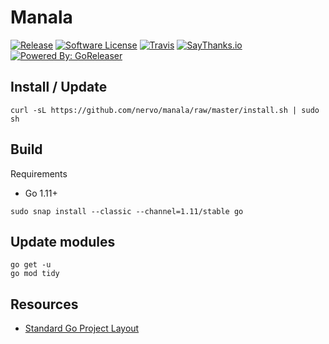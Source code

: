 # Manala

[![Release](https://img.shields.io/github/release/nervo/manala.svg?style=flat-square)](https://github.com/nervo/manala/releases/latest)
[![Software License](https://img.shields.io/badge/license-MIT-brightgreen.svg?style=flat-square)](LICENSE)
[![Travis](https://img.shields.io/travis/nervo/manala.svg?style=flat-square)](https://travis-ci.org/nervo/manala)
[![SayThanks.io](https://img.shields.io/badge/SayThanks.io-%E2%98%BC-1EAEDB.svg?style=flat-square)](https://saythanks.io/to/nervo)
[![Powered By: GoReleaser](https://img.shields.io/badge/powered%20by-goreleaser-green.svg?style=flat-square)](https://github.com/goreleaser)


## Install / Update

```
curl -sL https://github.com/nervo/manala/raw/master/install.sh | sudo sh
```

## Build

Requirements

* Go 1.11+

```
sudo snap install --classic --channel=1.11/stable go
```

## Update modules

```
go get -u
go mod tidy
```

## Resources

* [Standard Go Project Layout](https://github.com/golang-standards/project-layout)
